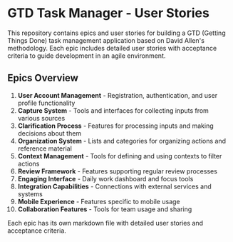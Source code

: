 # GTD Task Manager - User Stories

This repository contains epics and user stories for building a GTD (Getting Things Done) task management application based on David Allen's methodology. Each epic includes detailed user stories with acceptance criteria to guide development in an agile environment.

## Epics Overview

1. **User Account Management** - Registration, authentication, and user profile functionality
2. **Capture System** - Tools and interfaces for collecting inputs from various sources
3. **Clarification Process** - Features for processing inputs and making decisions about them
4. **Organization System** - Lists and categories for organizing actions and reference material
5. **Context Management** - Tools for defining and using contexts to filter actions
6. **Review Framework** - Features supporting regular review processes
7. **Engaging Interface** - Daily work dashboard and focus tools
8. **Integration Capabilities** - Connections with external services and systems
9. **Mobile Experience** - Features specific to mobile usage
10. **Collaboration Features** - Tools for team usage and sharing

Each epic has its own markdown file with detailed user stories and acceptance criteria.
